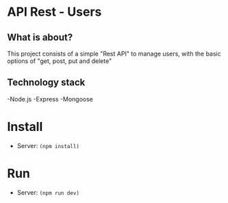 # API Rest - Users

## What is about?

This project consists of a simple "Rest API" to manage users, with the basic options of "get, post, put and delete"

## Technology stack

-Node.js
-Express
-Mongoose

# Install

- Server: `(npm install)`

# Run

- Server: `(npm run dev)`
